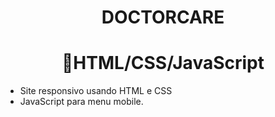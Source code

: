 <h1 align="center">DOCTORCARE</h1>

<h1 align="center">
    <a >🔗HTML/CSS/JavaScript</a>
</h1>
<ul>
  <li> Site responsivo usando HTML e CSS</li>
  <li> JavaScript para menu mobile.</li>

  
</ul>
